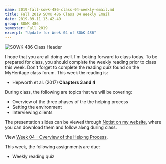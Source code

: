 ```yaml
---
name: 2019-fall-sowk-486-class-04-weekly-email.md
title: Fall 2019 SOWK 486 Class 04 Weekly Email
date: 2019-09-11 13.42.49
group: SOWK 486
semester: Fall 2019
excerpt: "Update for Week 04 of SOWK 486"
---
```


![SOWK 486 Class Header](https://jacobrcampbell.com/assets/media/class-header-sowk-theories-practice-1.png "SOWK 486 Class Header")

I hope that you are all doing well. I'm looking forward to class today. To be prepared for class, you should complete the weekly reading prior to class this week. Don't forget to complete the reading quiz found on the MyHeritage class forum. This week the reading is:

- Hepworth et al. (2017) __Chapters 3 and 4__

During class, the following are topics that we will be covering:

- Overview of the three phases of the the helping process
- Setting the environment
- Interviewing clients

The presentation slides can be viewed through [Notist on my website](https://presentations.jacobrcampbell.com), where you can download them and follow along during class.

<p data-notist="campjacob/EQAysk" data-ratio="4:3">View <a href="https://presentations.jacobrcampbell.com/EQAysk">Week 04 - Overview of the Helping Process</a>.</p><script async src="https://on.notist.cloud/embed/002.js"></script>

This week, the following assignments are due:

- Weekly reading quiz